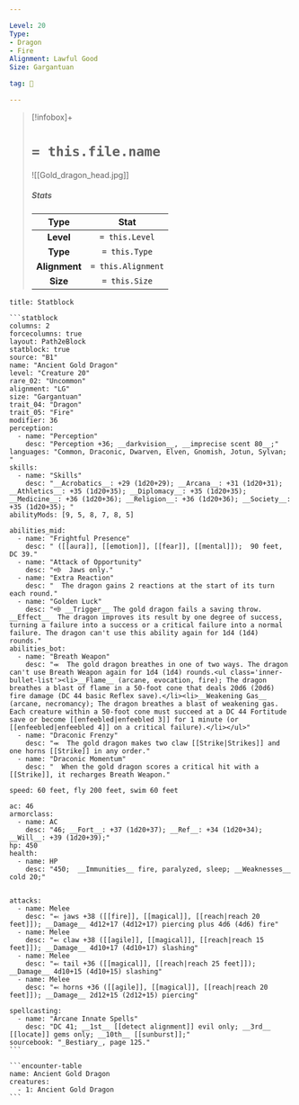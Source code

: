 ```yaml
---

Level: 20
Type:
- Dragon
- Fire
Alignment: Lawful Good
Size: Gargantuan

tag: 👹

---
```


> [!infobox]+
> #  `= this.file.name`
> ![[Gold_dragon_head.jpg]]
> ##### Stats
> Type | Stat |
> :---:|:---:|
> **Level** | `= this.Level` |
> **Type** | `= this.Type` |
> **Alignment** | `= this.Alignment` |
> **Size** | `= this.Size` |



````ad-info
title: Statblock

```statblock
columns: 2
forcecolumns: true
layout: Path2eBlock
statblock: true
source: "B1"
name: "Ancient Gold Dragon"
level: "Creature 20"
rare_02: "Uncommon"
alignment: "LG"
size: "Gargantuan"
trait_04: "Dragon"
trait_05: "Fire"
modifier: 36
perception:
  - name: "Perception"
    desc: "Perception +36; __darkvision__, __imprecise scent 80__;"
languages: "Common, Draconic, Dwarven, Elven, Gnomish, Jotun, Sylvan; "
skills:
  - name: "Skills"
    desc: "__Acrobatics__: +29 (1d20+29); __Arcana__: +31 (1d20+31); __Athletics__: +35 (1d20+35); __Diplomacy__: +35 (1d20+35); __Medicine__: +36 (1d20+36); __Religion__: +36 (1d20+36); __Society__: +35 (1d20+35); "
abilityMods: [9, 5, 8, 7, 8, 5]

abilities_mid:
  - name: "Frightful Presence"
    desc: " ([[aura]], [[emotion]], [[fear]], [[mental]]);  90 feet, DC 39."
  - name: "Attack of Opportunity"
    desc: "⬲  Jaws only."
  - name: "Extra Reaction"
    desc: "  The dragon gains 2 reactions at the start of its turn each round."
  - name: "Golden Luck"
    desc: "⬲ __Trigger__ The gold dragon fails a saving throw. __Effect__  The dragon improves its result by one degree of success, turning a failure into a success or a critical failure into a normal failure. The dragon can't use this ability again for 1d4 (1d4) rounds."
abilities_bot:
  - name: "Breath Weapon"
    desc: "⬺  The gold dragon breathes in one of two ways. The dragon can't use Breath Weapon again for 1d4 (1d4) rounds.<ul class='inner-bullet-list'><li>__Flame__ (arcane, evocation, fire); The dragon breathes a blast of flame in a 50-foot cone that deals 20d6 (20d6) fire damage (DC 44 basic Reflex save).</li><li>__Weakening Gas__ (arcane, necromancy); The dragon breathes a blast of weakening gas. Each creature within a 50-foot cone must succeed at a DC 44 Fortitude save or become [[enfeebled|enfeebled 3]] for 1 minute (or [[enfeebled|enfeebled 4]] on a critical failure).</li></ul>"
  - name: "Draconic Frenzy"
    desc: "⬺  The gold dragon makes two claw [[Strike|Strikes]] and one horns [[Strike]] in any order."
  - name: "Draconic Momentum"
    desc: "  When the gold dragon scores a critical hit with a [[Strike]], it recharges Breath Weapon."

speed: 60 feet, fly 200 feet, swim 60 feet

ac: 46
armorclass:
  - name: AC
    desc: "46; __Fort__: +37 (1d20+37); __Ref__: +34 (1d20+34); __Will__: +39 (1d20+39);"
hp: 450
health:
  - name: HP
    desc: "450;  __Immunities__ fire, paralyzed, sleep; __Weaknesses__ cold 20;"


attacks:
  - name: Melee
    desc: "⬻ jaws +38 ([[fire]], [[magical]], [[reach|reach 20 feet]]); __Damage__ 4d12+17 (4d12+17) piercing plus 4d6 (4d6) fire"
  - name: Melee
    desc: "⬻ claw +38 ([[agile]], [[magical]], [[reach|reach 15 feet]]); __Damage__ 4d10+17 (4d10+17) slashing"
  - name: Melee
    desc: "⬻ tail +36 ([[magical]], [[reach|reach 25 feet]]); __Damage__ 4d10+15 (4d10+15) slashing"
  - name: Melee
    desc: "⬻ horns +36 ([[agile]], [[magical]], [[reach|reach 20 feet]]); __Damage__ 2d12+15 (2d12+15) piercing"

spellcasting:
  - name: "Arcane Innate Spells"
    desc: "DC 41; __1st__ [[detect alignment]] evil only; __3rd__ [[locate]] gems only; __10th__ [[sunburst]];"
sourcebook: "_Bestiary_, page 125."
```

```encounter-table
name: Ancient Gold Dragon
creatures:
  - 1: Ancient Gold Dragon
```

````



